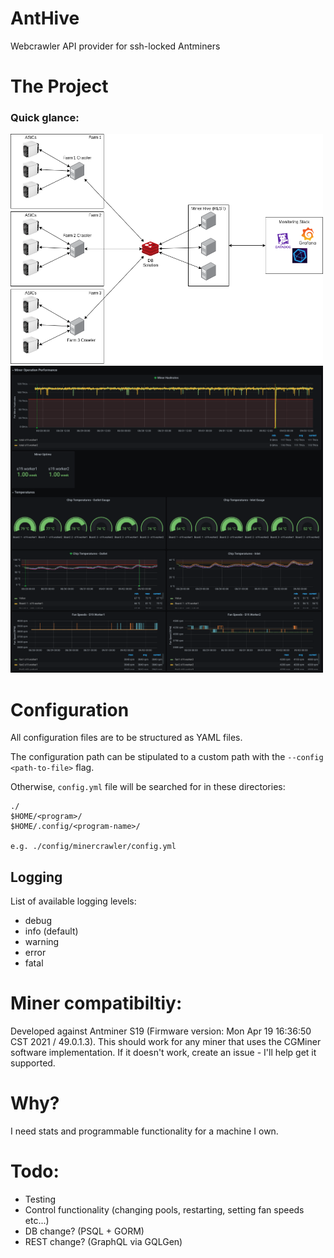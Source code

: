 # AntHive
Webcrawler API provider for ssh-locked Antminers

# The Project

### Quick glance:
<img src="/docs/screenshots/high-level-overview.png" alt="High level overview" width="500" height="368"/>

<img src="/docs/screenshots/grafana-example.png" alt="Grafana example" width="500" height="491"/>

# Configuration
All configuration files are to be structured as YAML files.

The configuration path can be stipulated to a custom path with the `--config <path-to-file>` flag. 

Otherwise, `config.yml` file will be searched for in these directories:

```
./
$HOME/<program>/
$HOME/.config/<program-name>/

e.g. ./config/minercrawler/config.yml
```

## Logging
List of available logging levels:
- debug
- info (default)
- warning
- error
- fatal

# Miner compatibiltiy:
Developed against Antminer S19 (Firmware version: Mon Apr 19 16:36:50 CST 2021 / 49.0.1.3). This should work for any miner that uses the CGMiner
software implementation. If it doesn't work, create an issue - I'll help get it supported.

# Why?
I need stats and programmable functionality for a machine I own. 

# Todo:
- Testing
- Control functionality (changing pools, restarting, setting fan speeds etc...)
- DB change? (PSQL + GORM)
- REST change? (GraphQL via GQLGen)